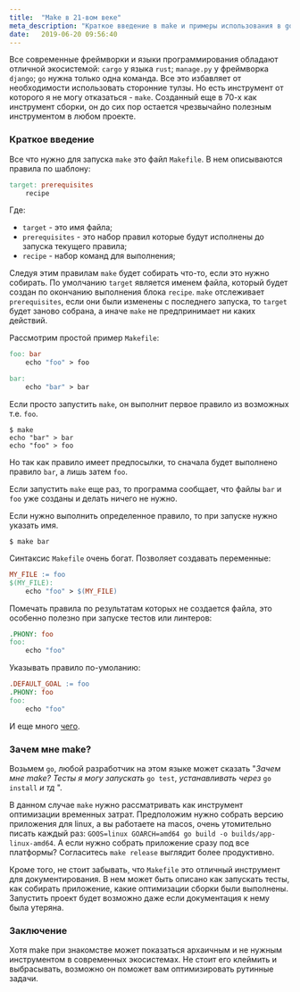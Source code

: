 ```yaml
---
title:  "Make в 21-вом веке"
meta_description: "Краткое введение в make и примеры использования в go и python"
date:   2019-06-20 09:56:40
---
```


Все современные фреймворки и языки программирования обладают отличной экосистемой: `cargo`  у языка `rust`; `manage.py`  у фреймворка `django`;  `go` нужна только одна команда. Все это избавляет от необходимости использовать сторонние тулзы. Но есть инструмент от которого я не могу отказаться - `make`. Созданный еще в 70-х как инструмент сборки, он до сих пор остается чрезвычайно полезным инструментом в любом проекте.

### Краткое введение
Все что нужно для запуска `make` это файл `Makefile`. В нем описываются правила по шаблону:

```makefile
target: prerequisites
    recipe
```

Где:
* `target` - это имя файла;
* `prerequisites` - это набор правил которые будут исполнены до запуска текущего правила;
* `recipe` - набор команд для выполнения;

Следуя этим правилам `make` будет собирать что-то, если это нужно собирать. По умолчанию `target` является именем файла, который будет создан по окончанию выполнения блока `recipe`. `make` отслеживает  `prerequisites`, если они были изменены с последнего запуска, то `target` будет заново собрана, а иначе `make` не предпринимает ни каких действий.

Рассмотрим простой пример `Makefile`:

```makefile
foo: bar
	echo "foo" > foo

bar:
	echo "bar" > bar
```

Если просто запустить `make`, он выполнит первое правило из возможных т.е. `foo`.

```
$ make
echo "bar" > bar
echo "foo" > foo
```

Но так как правило имеет предпосылки, то сначала будет выполнено правило `bar`, а лишь затем `foo`.

Если запустить `make` еще раз, то программа сообщает, что файлы `bar` и `foo`  уже созданы и делать ничего не нужно.

Если нужно выполнить определенное правило, то при запуске нужно указать имя.

```
$ make bar
```

Синтаксис `Makefile` очень богат. Позволяет создавать переменные:

```makefile
MY_FILE := foo
$(MY_FILE):
	echo "foo" > $(MY_FILE)
```

Помечать правила по результатам которых не создается файла, это особенно полезно при запуске тестов или линтеров:

```makefile
.PHONY: foo
foo:
	echo "foo"
```

Указывать правило по-умоланию:

```makefile
.DEFAULT_GOAL := foo
.PHONY: foo
foo:
	echo "foo"
```

И еще много [чего](https://www.gnu.org/software/make/manual/make.html#toc-Writing-Makefiles).

### Зачем мне make?
Возьмем `go`, любой разработчик на этом языке может сказать "_Зачем мне make? Тесты я могу запускать_ `go test`, _устанавливать через_ `go install` _и тд_ ".

В данном случае `make` нужно рассматривать как инструмент оптимизации временных затрат. Предположим нужно собрать версию приложения для linux, а вы работаете на macos, очень утомительно писать каждый раз: `GOOS=linux GOARCH=amd64 go build -o builds/app-linux-amd64`. А если нужно собрать приложение сразу под все платформы? Согласитесь `make release` выглядит более продуктивно.

Кроме того, не стоит забывать, что `Makefile` это отличный инструмент для документирования. В нем может быть описано как запускать тесты, как собирать приложение, какие оптимизации сборки были выполнены. Запустить проект будет возможно даже если документация к нему была утеряна.

### Заключение
Хотя make при знакомстве может показаться архаичным и не нужным инструментом в современных экосистемах. Не стоит его клеймить и выбрасывать, возможно он поможет вам оптимизировать рутинные задачи.
